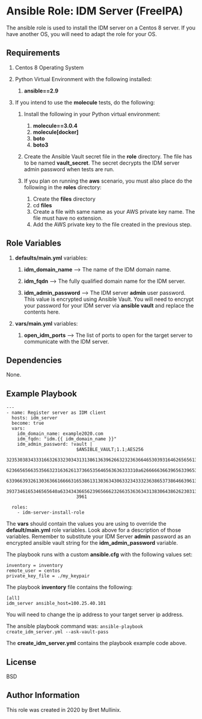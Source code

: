 Ansible Role: IDM Server (FreeIPA) 
=========

The ansible role is used to install the IDM server on a Centos 8 server.  If you have another OS, you will need
to adapt the role for your OS.

Requirements
------------

1.  Centos 8 Operating System
1.  Python Virtual Environment with the following installed:

    1. **ansible==2.9**
 
1. If you intend to use the **molecule** tests, do the following:

    1. Install the following in your Python virtual environment:
    
        1. **molecule==3.0.4**
        1. **molecule[docker]**
        1. **boto**
        1. **boto3**
    
    1. Create the Ansible Vault secret file in the **role** directory.  The file has to be named
       **vault_secret**.  The secret decrypts the IDM server admin password when tests are run.
       
    1. If you plan on running the **aws** scenario, you must also place do the following in the **roles** directory:
    
        1. Create the **files** directory
        1. cd **files**
        1. Create a file with same name as your AWS private key name.  The file must have no extension.
        1. Add the AWS private key to the file created in the previous step. 

Role Variables
--------------

1. **defaults/main.yml** variables:

    1. **idm\_domain\_name** --> The name of the IDM domain name.
     
     1. **idm\_fqdn** --> The fully qualified domain name for the IDM server.
         
     1. **idm\_admin\_password** --> The IDM server **admin** user password.  This value is encrypted using 
        Ansible Vault.  You will need to encrypt your password for your IDM server via **ansible vault** 
        and replace the contents here.
        
1. **vars/main.yml** variables:

    1. **open\_idm\_ports** --> The list of ports to open for the target server to communicate with the IDM server.
    
Dependencies
------------

None.

Example Playbook
----------------

    ---
    - name: Register server as IDM client
      hosts: idm_server
      become: true
      vars:
        idm_domain_name: example2020.com
        idm_fqdn: "idm.{{ idm_domain_name }}"
        idm_admin_password: !vault |
                              $ANSIBLE_VAULT;1.1;AES256
                              32353038343331663263323034313138613639626632323636646530393164626565613535356132
                              6236656566353566323163626137366535646563636333310a626666636639656339653633646461
                              63396639326130363661666631653861313036343063323433323638653738646639613830396466
                              3937346165346565640a633434366562396566623266353636343138306438626230313136396133
                              3961

      roles:
        - idm-server-install-role



The **vars** should contain the values you are using to override the **default/main.yml**
role variables.  Look above for a description of those variables.  Remember to
substitute your IDM Server **admin** password as an encrypted ansible vault
string for the **idm\_admin\_password** variable.

The playbook runs with a custom **ansible.cfg** with the following values set:

```text
inventory = inventory
remote_user = centos
private_key_file = ./my_keypair
```

The playbook **inventory** file contains the following:

```text
[all]
idm_server ansible_host=100.25.40.101
```
You will need to change the ip address to your target server ip address.

The ansible playbook command was:  `ansible-playbook  create_idm_server.yml --ask-vault-pass`

The **create_idm_server.yml** contains the playbook example code above.

License
-------

BSD

Author Information
------------------

This role was created in 2020 by Bret Mullinix.